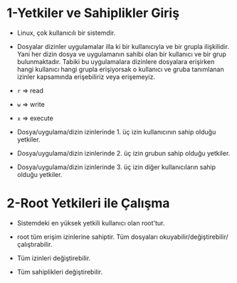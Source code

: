 # 1-Yetkiler ve Sahiplikler Giriş
- Linux, çok kullanıcılı bir sistemdir.
- Dosyalar dizinler uygulamalar illa ki bir kullanıcıyla ve bir grupla ilişkilidir. Yani her dizin dosya ve uygulamanın sahibi olan bir kullanıcı ve bir grup bulunmaktadır. Tabiki bu uygulamalara dizinlere dosyalara erişirken hangi kullanıcı hangi grupla erişiyorsak o kullanıcı ve gruba tanımlanan izinler kapsamında erişebiliriz veya erişemeyiz.
- `r` => read
- `w` => write
- `x` => execute

- Dosya/uygulama/dizin izinlerinde 1. üç izin kullanıcının sahip olduğu yetkiler.
- Dosya/uygulama/dizin izinlerinde 2. üç izin grubun sahip olduğu yetkiler.
- Dosya/uygulama/dizin izinlerinde 3. üç izin diğer kullanıcıların sahip olduğu yetkiler.

# 2-Root Yetkileri ile Çalışma
- Sistemdeki en yüksek yetkili kullanıcı olan root'tur.

- root tüm erişim izinlerine sahiptir. Tüm dosyaları okuyabilir/değiştirebilir/çalıştırabilir.

- Tüm izinleri değiştirebilir.

- Tüm sahiplikleri değiştirebilir.